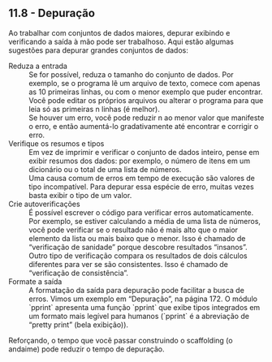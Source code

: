 ## 11.8 - Depuração

Ao trabalhar com conjuntos de dados maiores, depurar exibindo e verificando a saída à mão pode ser trabalhoso. Aqui estão algumas sugestões para depurar grandes conjuntos de dados:

<dl>

<dt>Reduza a entrada</dt>

  <dd>Se for possível, reduza o tamanho do conjunto de dados. Por exemplo, se o programa lê um arquivo de texto, comece com apenas as 10 primeiras linhas, ou com o menor exemplo que puder encontrar. Você pode editar os próprios arquivos ou alterar o programa para que leia só as primeiras n linhas (é melhor).</dd>

  <dd>Se houver um erro, você pode reduzir n ao menor valor que manifeste o erro, e então aumentá-lo gradativamente até encontrar e corrigir o erro.</dd>

<dt>Verifique os resumos e tipos</dt>

  <dd>Em vez de imprimir e verificar o conjunto de dados inteiro, pense em exibir resumos dos dados: por exemplo, o número de itens em um dicionário ou o total de uma lista de números.</dd>

  <dd>Uma causa comum de erros em tempo de execução são valores de tipo incompatível. Para depurar essa espécie de erro, muitas vezes basta exibir o tipo de um valor.</dd>

<dt>Crie autoverificações</dt>

  <dd>É possível escrever o código para verificar erros automaticamente. Por exemplo, se estiver calculando a média de uma lista de números, você pode verificar se o resultado não é mais alto que o maior elemento da lista ou mais baixo que o menor. Isso é chamado de “verificação de sanidade” porque descobre resultados “insanos”.</dd>

  <dd>Outro tipo de verificação compara os resultados de dois cálculos diferentes para ver se são consistentes. Isso é chamado de “verificação de consistência”.</dd>

<dt>Formate a saída</dt>

  <dd>A formatação da saída para depuração pode facilitar a busca de erros. Vimos um exemplo em “Depuração”, na página 172. O módulo `pprint` apresenta uma função `pprint` que exibe tipos integrados em um formato mais legível para humanos (`pprint` é a abreviação de “pretty print” (bela exibição)).</dd>

</dl>

Reforçando, o tempo que você passar construindo o scaffolding (o andaime) pode reduzir o tempo de depuração.

